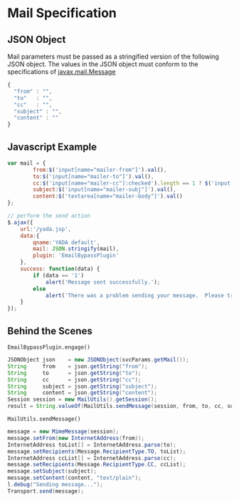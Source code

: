 # Mail Specification

## JSON Object

Mail parameters must be passed as a stringified version of the following JSON object. The values in the JSON object must conform to the specifications of [javax.mail.Message](http://docs.oracle.com/javaee/1.4/api/javax/mail/Message.html)

```javascript
{
  "from" : "",
  "to"   : "",
  "cc"   : "",
  "subject" : "",
  "content" : ""
}
```

## Javascript Example

```javascript
var mail = {
        from:$('input[name="mailer-from"]').val(),
        to:$('input[name="mailer-to"]').val(),
        cc:$('input[name="mailer-cc"]:checked').length == 1 ? $('input[name="mailer-from"]').val() : '',
        subject:$('input[name="mailer-subj"]').val(),
        content:$('textarea[name="mailer-body"]').val()
};

// perform the send action
$.ajax({
    url:'/yada.jsp',
    data:{
        qname:'YADA default',
        mail: JSON.stringify(mail),
        plugin: 'EmailBypassPlugin'
    },
    success: function(data) {
        if (data == '1')
            alert('Message sent successfully.');
        else
            alert('There was a problem sending your message.  Please try again.');
    }
});
```

## Behind the Scenes

`EmailBypassPlugin.engage()`
 
```java
JSONObject json    = new JSONObject(svcParams.getMail());  
String     from    = json.getString("from");  
String     to      = json.getString("to");  
String     cc      = json.getString("cc");  
String     subject = json.getString("subject");  
String     content = json.getString("content");  
Session session = new MailUtils().getSession();  
result = String.valueOf(MailUtils.sendMessage(session, from, to, cc, subject, content));  
```

`MailUtils.sendMessage()`

```java
message = new MimeMessage(session);
message.setFrom(new InternetAddress(from));
InternetAddress toList[] = InternetAddress.parse(to);
message.setRecipients(Message.RecipientType.TO, toList);
InternetAddress ccList[] = InternetAddress.parse(cc);
message.setRecipients(Message.RecipientType.CC, ccList);
message.setSubject(subject);
message.setContent(content, "text/plain");
l.debug("Sending message...");
Transport.send(message);
```

